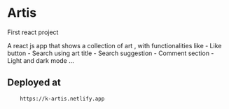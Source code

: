 # Artis
 First react project

  A react js app that shows a collection of art , with functionalities like
       - Like button
       - Search using art title
       - Search suggestion
       - Comment section
       - Light and dark mode ...
       
   ## Deployed at
        https://k-artis.netlify.app
       
